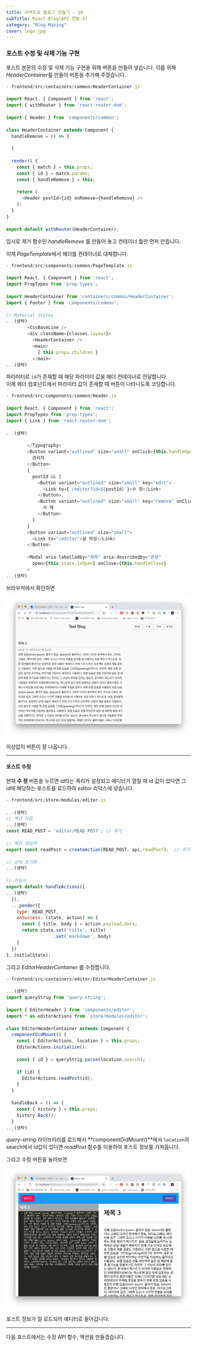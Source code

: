 ```yaml
---
title: 리액트로 블로그 만들기 - 18
subTitle: React-Blog(API 연동-5)
category: "Blog Making"
cover: logo.jpg
---
```


### 포스트 수정 및 삭제 기능 구현
포스트 본문의 수정 및 삭제 기능 구현을 위해 버튼을 만들어 넣습니다. 이를 위해 *HeaderContainer*를
만들어 버튼을 추가해 주겠습니다.

```js
- frontend/src/containers/common/HeaderContainer.js

import React, { Component } from 'react';
import { withRouter } from 'react-router-dom';

import { Header } from 'components/common';

class HeaderContainer extends Component {
  handleRemove = () => {

  }

  render() {
    const { match } = this.props;
    const { id } = match.params;
    const { handleRemove } = this;

    return (
      <Header postId={id} onRemove={handleRemove} />
    );
  }
}

export default withRouter(HeaderContainer);
```

임시로 제거 함수인 *handleRemove* 를 만들어 놓고 컨테이너 틀만 먼저 만듭니다.

이제 *PageTemplate*에서 헤더를 컨테이너로 대체합니다.

```js
- frontend/src/components/common/PageTemplate.js

import React, { Component } from 'react';
import PropTypes from 'prop-types';

import HeaderContainer from 'containers/common/HeaderContainer';
import { Footer } from 'components/common';

// Material Styles
...(생략)
        <CssBaseLine />
        <div className={classes.layout}>
          <HeaderContainer />
          <main>
            { this.props.children }
          </main>
...(생략)
```

파라미터로 `id`가 존재할 때 해당 파라미터 값을 헤더 컨테이너로 전달합니다.  
이제 헤더 컴포넌트에서 파라미터 값이 존재할 때 버튼이 나타나도록 코딩합니다.

```js
- frontend/src/components/common/Header.js

import React, { Component } from 'react';
import PropTypes from 'prop-types';
import { Link } from 'react-router-dom';

...(생략)

        </Typography>
        <Button variant="outlined" size="small" onClick={this.handleOpen}>
          관리자
        </Button>
        {
          postId && [
            <Button variant="outlined" size="small" key="edit">
              <Link to={`/editor?id=${postId}`}>수 정</Link>
            </Button>,
            <Button variant="outlined" size="small" key="remove" onClick={onRemove}>
              삭 제
            </Button>
          ]
        }
        <Button variant="outlined" size="small">
          <Link to="/editor">글 작성</Link>
        </Button>

        <Modal aria-labelledby="제목" aria-describedby="본문"
          open={this.state.isOpen} onClose={this.handleClose}
        >
...(생략)
```

브라우저에서 확인하면

![Browser1](./browser1.png)

이상없이 버튼이 잘 나옵니다.

***

#### 포스트 수정
현재 **수 정** 버튼을 누르면 *id*라는 쿼리가 설정되고 에디터가 열릴 때 id 값이 있다면
그 id에 해당하는 포스트를 로드하여 *editor* 리덕스에 넣습니다.

```js
- frontend/src/store/modules/editor.js

...(생략)
// 액션 타입
...(생략)
const READ_POST = 'editor/READ_POST'; // 추가

// 액션 생성자
export const readPost = createAction(READ_POST, api.readPost);  // 추가

// 상태 초기화
...(생략)

// 리듀서
export default handleActions({
...(생략)
  }),
  ...pender({
    type: READ_POST,
    onSuccess: (state, action) => {
      const { title, body } = action.payload.data;
      return state.set('title', title)
                  .set('markdown', body)
    }
  })
}, initialState);
```

그리고 *EditorHeaderContainer* 를 수정합니다.

```js
- frontend/src/containers/editor/EditorHeaderContainer.js

...(생략)
import queryStrig from 'query-string';

import { EditorHeader } from 'components/editor';
import * as editorActions from 'store/modules/editor';

class EditorHeaderContainer extends Component {
  componentDidMount() {
    const { EditorActions, location } = this.props;
    EditorActions.initialize();

    const { id } = queryStrig.parse(location.search);

    if (id) {
      EditorActions.readPost(id);
    }
  }

  handleBack = () => {
    const { history } = this.props;
    history.Back();
  }
...(생략)
```

*query-string* 라이브러리를 로드해서 **componentDidMount()**에서 `location`의
search에서 id값이 있다면 *readPost* 함수를 이용하여 포스트 정보를 가져옵니다.

그리고 수정 버튼을 눌러보면

![Browser2](./browser2.png)

포스트 정보가 잘 로드되어 에디터로 들어갑니다.

***

다음 포스트에서는 수정 API 함수, 액션을 만들겠습니다.
